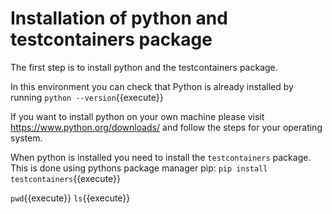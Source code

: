 # Installation of python and testcontainers package
The first step is to install python and the testcontainers package.

In this environment you can check that Python is already installed by running
`python --version`{{execute}}

If you want to install python on your own machine please visit https://www.python.org/downloads/ and follow the steps for your operating system.

When python is installed you need to install the `testcontainers` package. This is done using pythons package manager pip:
`pip install testcontainers`{{execute}}

`pwd`{{execute}}
`ls`{{execute}}